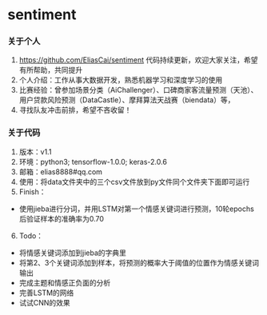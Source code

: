 # sentiment
### 关于个人
1. https://github.com/EliasCai/sentiment 代码持续更新，欢迎大家关注，希望有所帮助，共同提升
1. 个人介绍：工作从事大数据开发，熟悉机器学习和深度学习的使用
1. 比赛经验：曾参加场景分类（AiChallenger）、口碑商家客流量预测（天池）、用户贷款风险预测（DataCastle）、摩拜算法天战赛（biendata）等，
2. 寻找队友冲击前排，希望不吝收留！
### 关于代码
1. 版本：v1.1
1. 环境：python3; tensorflow-1.0.0; keras-2.0.6
1. 邮箱：elias8888#qq.com
1. 使用：将data文件夹中的三个csv文件放到py文件同个文件夹下面即可运行
1. Finish：
-  使用jieba进行分词，并用LSTM对第一个情感关键词进行预测，10轮epochs后验证样本的准确率为0.70
6. Todo：
- 将情感关键词添加到jieba的字典里
- 将第2、3个关键词添加到样本，将预测的概率大于阈值的位置作为情感关键词输出
- 完成主题和情感正负面的分析
- 完善LSTM的网络
- 试试CNN的效果
